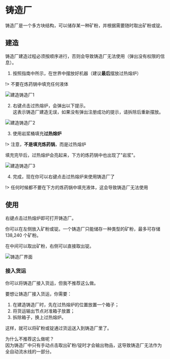 # 铸造厂

铸造厂是一个多方块结构，可以储存某一种矿粉，并根据需要随时取出矿粉或锭。

## 建造

铸造厂建造过程必须按顺序进行，否则会导致铸造厂无法使用（弹出没有权限的信息）。

1. 按照指南中所示，在世界中摆放好机器（建议**最后**摆放过热熔炉）

!> 不要在炼药锅中填充任何液体

![建造铸造厂1](https://cdn.jsdelivr.net/gh/SlimefunGuguProject/FluffyMachines-Wiki/images/foundry-setup-1.png ':size=25%')

2. 右键点击过热熔炉，会弹出以下提示。  
这表示铸造厂建造无误，如果没有弹出注册成功的提示，请拆除后重新摆放。

![建造铸造厂2](https://cdn.jsdelivr.net/gh/SlimefunGuguProject/FluffyMachines-Wiki/images/foundry-setup-2.png ':size=25%')

3. 使用岩浆桶填充**过热熔炉**

!> 注意，**不是填充炼药锅**，而是过热熔炉

填充完毕后，过热熔炉会亮起来，下方的炼药锅中也出现了"岩浆"。

![建造铸造厂3](https://cdn.jsdelivr.net/gh/SlimefunGuguProject/FluffyMachines-Wiki/images/foundry-setup-3.png ':size=25%')

4. 完成，现在你可以右键点击过热熔炉来使用铸造厂了

!> 任何时候都不要在下方的炼药锅中填充液体，这会导致铸造厂无法使用

## 使用

右键点击过热熔炉即可打开铸造厂。

你可以在左侧放入矿粉或锭。一个铸造厂只能储存一种类型的矿粉，最多可存储 138,240 个矿粉。

在中间可以取出矿粉，右侧可以直接取出锭。

![铸造厂界面](https://cdn.jsdelivr.net/gh/SlimefunGuguProject/FluffyMachines-Wiki/images/foundry-gui.png ':size=25%')

### 接入货运

你可以将铸造厂接入货运，但我不推荐这么做。

要想让铸造厂接入货运，你需要：

1. 在建造铸造厂时，先在过热熔炉的位置放置一个箱子；
2. 将货运输出节点对准箱子放置；
3. 拆除箱子，换上过热熔炉。

这样，就可以将矿粉或锭通过货运送入到铸造厂里了。

为什么不推荐这么做呢？  
因为铸造厂中只有手动点击取出矿粉/锭时才会输出物品，这导致铸造厂无法作为全自动流水线的一部分。
